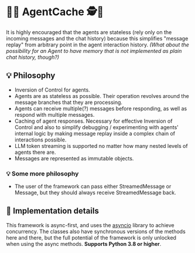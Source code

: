 # 🌟🤖 AgentCache 🕵🌟

It is highly encouraged that the agents are stateless (rely only on the incoming messages and the chat history)
because this simplifies "message replay" from arbitrary point in the agent interaction history. _(What about the
possibility for an Agent to have memory that is not implemented as plain chat history, though?)_

## 💡 Philosophy

- Inversion of Control for agents.
- Agents are as stateless as possible. Their operation revolves around the message branches that they are processing.
- Agents can receive multiple(?) messages before responding, as well as respond with multiple messages.
- Caching of agent responses. Necessary for effective Inversion of Control and also to simplify debugging /
  experimenting with agents' internal logic by making message replay inside a complex chain of interactions possible.
- LLM token streaming is supported no matter how many nested levels of agents there are.
- Messages are represented as immutable objects.

### 💡 Some more philosophy
- The user of the framework can pass either StreamedMessage or Message, but they should always receive StreamedMessage
  back.

## 🔧 Implementation details

This framework is async-first, and uses the [asyncio](https://docs.python.org/3/library/asyncio.html) library to
achieve concurrency. The classes also have synchronous versions of the methods here and there, but the full potential
of the framework is only unlocked when using the async methods. **Supports Python 3.8 or higher**.
